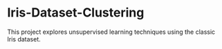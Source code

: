 # Iris-Dataset-Clustering
This project explores unsupervised learning techniques using the classic Iris dataset.
